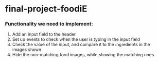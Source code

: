 # final-project-foodiE

### Functionality we need to implement:
1. Add an input field to the header
2. Set up events to check when the user is typing in the input field
3. Check the value of the input, and compare it to the ingredients in the images shown
4. Hide the non-matching food images, while showing the matching ones
